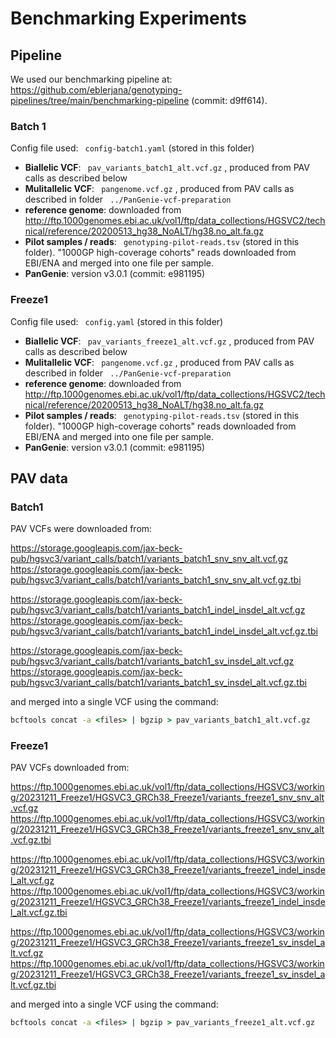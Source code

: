 # Benchmarking Experiments


## Pipeline


We used our benchmarking pipeline at: https://github.com/eblerjana/genotyping-pipelines/tree/main/benchmarking-pipeline (commit: d9ff614).      

### Batch 1
Config file used: `` config-batch1.yaml``  (stored in this folder)
 * **Biallelic VCF**: `` pav_variants_batch1_alt.vcf.gz`` , produced from PAV calls as described below
 * **Mulitallelic VCF**: `` pangenome.vcf.gz`` , produced from PAV calls as described in folder `` ../PanGenie-vcf-preparation`` 
 * **reference genome**: downloaded from http://ftp.1000genomes.ebi.ac.uk/vol1/ftp/data_collections/HGSVC2/technical/reference/20200513_hg38_NoALT/hg38.no_alt.fa.gz
 * **Pilot samples / reads**: `` genotyping-pilot-reads.tsv``  (stored in this folder). "1000GP high-coverage cohorts" reads downloaded from EBI/ENA and merged into one file per sample.
 * **PanGenie**: version v3.0.1 (commit: e981195)

### Freeze1

Config file used: `` config.yaml``  (stored in this folder)
 * **Biallelic VCF**: `` pav_variants_freeze1_alt.vcf.gz`` , produced from PAV calls as described below
 * **Mulitallelic VCF**: `` pangenome.vcf.gz`` , produced from PAV calls as described in folder `` ../PanGenie-vcf-preparation`` 
 * **reference genome**: downloaded from http://ftp.1000genomes.ebi.ac.uk/vol1/ftp/data_collections/HGSVC2/technical/reference/20200513_hg38_NoALT/hg38.no_alt.fa.gz
 * **Pilot samples / reads**: `` genotyping-pilot-reads.tsv``  (stored in this folder). "1000GP high-coverage cohorts" reads downloaded from EBI/ENA and merged into one file per sample.
 * **PanGenie**: version v3.0.1 (commit: e981195)


## PAV data


### Batch1

PAV VCFs were downloaded from:

https://storage.googleapis.com/jax-beck-pub/hgsvc3/variant_calls/batch1/variants_batch1_snv_snv_alt.vcf.gz
https://storage.googleapis.com/jax-beck-pub/hgsvc3/variant_calls/batch1/variants_batch1_snv_snv_alt.vcf.gz.tbi

https://storage.googleapis.com/jax-beck-pub/hgsvc3/variant_calls/batch1/variants_batch1_indel_insdel_alt.vcf.gz
https://storage.googleapis.com/jax-beck-pub/hgsvc3/variant_calls/batch1/variants_batch1_indel_insdel_alt.vcf.gz.tbi

https://storage.googleapis.com/jax-beck-pub/hgsvc3/variant_calls/batch1/variants_batch1_sv_insdel_alt.vcf.gz
https://storage.googleapis.com/jax-beck-pub/hgsvc3/variant_calls/batch1/variants_batch1_sv_insdel_alt.vcf.gz.tbi

and merged into a single VCF using the command:

``` bat
bcftools concat -a <files> | bgzip > pav_variants_batch1_alt.vcf.gz
```

### Freeze1

PAV VCFs downloaded from:

https://ftp.1000genomes.ebi.ac.uk/vol1/ftp/data_collections/HGSVC3/working/20231211_Freeze1/HGSVC3_GRCh38_Freeze1/variants_freeze1_snv_snv_alt.vcf.gz
https://ftp.1000genomes.ebi.ac.uk/vol1/ftp/data_collections/HGSVC3/working/20231211_Freeze1/HGSVC3_GRCh38_Freeze1/variants_freeze1_snv_snv_alt.vcf.gz.tbi

https://ftp.1000genomes.ebi.ac.uk/vol1/ftp/data_collections/HGSVC3/working/20231211_Freeze1/HGSVC3_GRCh38_Freeze1/variants_freeze1_indel_insdel_alt.vcf.gz
https://ftp.1000genomes.ebi.ac.uk/vol1/ftp/data_collections/HGSVC3/working/20231211_Freeze1/HGSVC3_GRCh38_Freeze1/variants_freeze1_indel_insdel_alt.vcf.gz.tbi

https://ftp.1000genomes.ebi.ac.uk/vol1/ftp/data_collections/HGSVC3/working/20231211_Freeze1/HGSVC3_GRCh38_Freeze1/variants_freeze1_sv_insdel_alt.vcf.gz
https://ftp.1000genomes.ebi.ac.uk/vol1/ftp/data_collections/HGSVC3/working/20231211_Freeze1/HGSVC3_GRCh38_Freeze1/variants_freeze1_sv_insdel_alt.vcf.gz.tbi

and merged into a single VCF using the command:

``` bat
bcftools concat -a <files> | bgzip > pav_variants_freeze1_alt.vcf.gz
```
